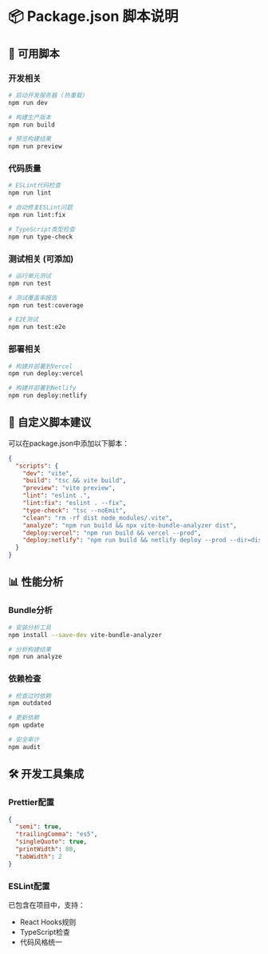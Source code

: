 # 📦 Package.json 脚本说明

## 🚀 可用脚本

### 开发相关
```bash
# 启动开发服务器 (热重载)
npm run dev

# 构建生产版本
npm run build

# 预览构建结果
npm run preview
```

### 代码质量
```bash
# ESLint代码检查
npm run lint

# 自动修复ESLint问题
npm run lint:fix

# TypeScript类型检查
npm run type-check
```

### 测试相关 (可添加)
```bash
# 运行单元测试
npm run test

# 测试覆盖率报告
npm run test:coverage

# E2E测试
npm run test:e2e
```

### 部署相关
```bash
# 构建并部署到Vercel
npm run deploy:vercel

# 构建并部署到Netlify
npm run deploy:netlify
```

## 🔧 自定义脚本建议

可以在package.json中添加以下脚本：

```json
{
  "scripts": {
    "dev": "vite",
    "build": "tsc && vite build",
    "preview": "vite preview",
    "lint": "eslint .",
    "lint:fix": "eslint . --fix",
    "type-check": "tsc --noEmit",
    "clean": "rm -rf dist node_modules/.vite",
    "analyze": "npm run build && npx vite-bundle-analyzer dist",
    "deploy:vercel": "npm run build && vercel --prod",
    "deploy:netlify": "npm run build && netlify deploy --prod --dir=dist"
  }
}
```

## 📊 性能分析

### Bundle分析
```bash
# 安装分析工具
npm install --save-dev vite-bundle-analyzer

# 分析构建结果
npm run analyze
```

### 依赖检查
```bash
# 检查过时依赖
npm outdated

# 更新依赖
npm update

# 安全审计
npm audit
```

## 🛠️ 开发工具集成

### Prettier配置
```json
{
  "semi": true,
  "trailingComma": "es5",
  "singleQuote": true,
  "printWidth": 80,
  "tabWidth": 2
}
```

### ESLint配置
已包含在项目中，支持：
- React Hooks规则
- TypeScript检查
- 代码风格统一